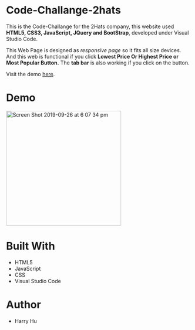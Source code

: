 # Code-Challange-2hats

This is the Code-Challange for the 2Hats company, this website used **HTML5, CSS3, JavaScript, JQuery and BootStrap**, 
developed under Visual Studio Code.

This Web Page is designed as *responsive page* so it fits all size devices. 
And this web is functional if you click **Lowest Price Or Highest Price or Most Popular Button.**
The **tab bar** is also working if you click on the button.


Visit the demo [here](https://harryhoo23.github.io/Code-Challange-2Hats/).

# Demo

<img width="313" alt="Screen Shot 2019-09-26 at 6 07 34 pm" src="https://user-images.githubusercontent.com/49028570/65670586-00331580-e089-11e9-98a4-9ad0d77d2e0b.png">


# Built With

* HTML5
* JavaScript
* CSS
* Visual Studio Code

# Author

* Harry Hu
